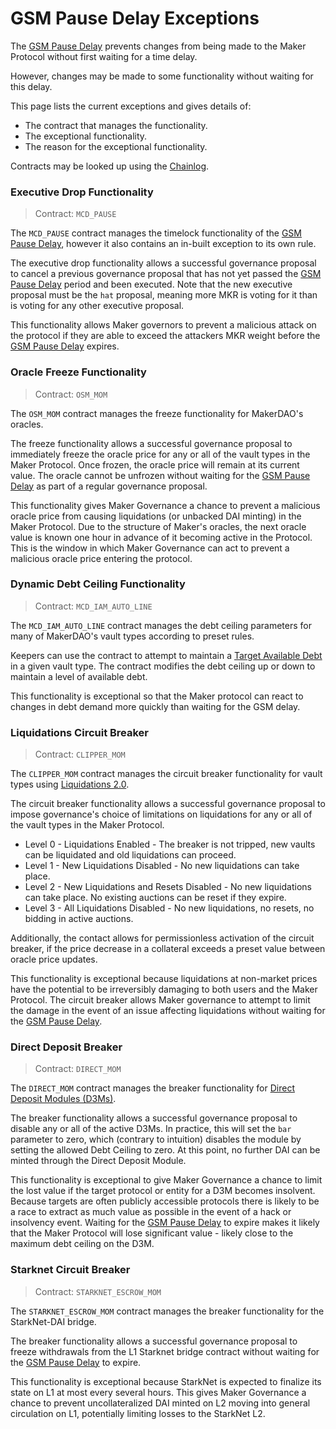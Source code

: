 # GSM Pause Delay Exceptions

The [GSM Pause Delay](../parameter-index/core/param-gsm-pause-delay.md) prevents changes from being made to the Maker Protocol without first waiting for a time delay. 

However, changes may be made to some functionality without waiting for this delay. 

This page lists the current exceptions and gives details of: 
* The contract that manages the functionality.
* The exceptional functionality.
* The reason for the exceptional functionality.

Contracts may be looked up using the [Chainlog](https://chainlog.makerdao.com/).

### Executive Drop Functionality
> Contract: `MCD_PAUSE`

The `MCD_PAUSE` contract manages the timelock functionality of the [GSM Pause Delay](../parameter-index/core/param-gsm-pause-delay.md), however it also contains an in-built exception to its own rule.

The executive drop functionality allows a successful governance proposal to cancel a previous governance proposal that has not yet passed the [GSM Pause Delay](../parameter-index/core/param-gsm-pause-delay.md) period and been executed. Note that the new executive proposal must be the `hat` proposal, meaning more MKR is voting for it than is voting for any other executive proposal. 

This functionality allows Maker governors to prevent a malicious attack on the protocol if they are able to exceed the attackers MKR weight before the [GSM Pause Delay](../parameter-index/core/param-gsm-pause-delay.md) expires.

### Oracle Freeze Functionality
> Contract: `OSM_MOM`

The `OSM_MOM` contract manages the freeze functionality for MakerDAO's oracles. 

The freeze functionality allows a successful governance proposal to immediately freeze the oracle price for any or all of the vault types in the Maker Protocol. Once frozen, the oracle price will remain at its current value. The oracle cannot be unfrozen without waiting for the [GSM Pause Delay](../parameter-index/core/param-gsm-pause-delay.md) as part of a regular governance proposal.

This functionality gives Maker Governance a chance to prevent a malicious oracle price from causing liquidations (or unbacked DAI minting) in the Maker Protocol. Due to the structure of Maker's oracles, the next oracle value is known one hour in advance of it becoming active in the Protocol. This is the window in which Maker Governance can act to prevent a malicious oracle price entering the protocol.

### Dynamic Debt Ceiling Functionality
> Contract: `MCD_IAM_AUTO_LINE`

The `MCD_IAM_AUTO_LINE` contract manages the debt ceiling parameters for many of MakerDAO's vault types according to preset rules.

Keepers can use the contract to attempt to maintain a [Target Available Debt](../module-index/module-dciam.md) in a given vault type. The contract modifies the debt ceiling up or down to maintain a level of available debt.

This functionality is exceptional so that the Maker protocol can react to changes in debt demand more quickly than waiting for the GSM delay.

### Liquidations Circuit Breaker
> Contract: `CLIPPER_MOM`

The `CLIPPER_MOM` contract manages the circuit breaker functionality for vault types using [Liquidations 2.0](https://docs.makerdao.com/smart-contract-modules/dog-and-clipper-detailed-documentation). 

The circuit breaker functionality allows a successful governance proposal to impose governance's choice of limitations on liquidations for any or all of the vault types in the Maker Protocol.
* Level 0 - Liquidations Enabled - The breaker is not tripped, new vaults can be liquidated and old liquidations can proceed.
* Level 1 - New Liquidations Disabled - No new liquidations can take place.
* Level 2 - New Liquidations and Resets Disabled - No new liquidations can take place. No existing auctions can be reset if they expire.
* Level 3 - All Liquidations Disabled - No new liquidations, no resets, no bidding in active auctions. 

Additionally, the contact allows for permissionless activation of the circuit breaker, if the price decrease in a collateral exceeds a preset value between oracle price updates.

This functionality is exceptional because liquidations at non-market prices have the potential to be irreversibly damaging to both users and the Maker Protocol. The circuit breaker allows Maker governance to attempt to limit the damage in the event of an issue affecting liquidations without waiting for the [GSM Pause Delay](../parameter-index/core/param-gsm-pause-delay.md).

### Direct Deposit Breaker
> Contract: `DIRECT_MOM`

The `DIRECT_MOM` contract manages the breaker functionality for [Direct Deposit Modules (D3Ms)](../module-index/module-dai-direct-deposit.md).

The breaker functionality allows a successful governance proposal to disable any or all of the active D3Ms. In practice, this will set the `bar` parameter to zero, which (contrary to intuition) disables the module by setting the allowed Debt Ceiling to zero. At this point, no further DAI can be minted through the Direct Deposit Module.

This functionality is exceptional to give Maker Governance a chance to limit the lost value if the target protocol or entity for a D3M becomes insolvent. Because targets are often publicly accessible protocols there is likely to be a race to extract as much value as possible in the event of a hack or insolvency event. Waiting for the [GSM Pause Delay](../parameter-index/core/param-gsm-pause-delay.md) to expire makes it likely that the Maker Protocol will lose significant value - likely close to the maximum debt ceiling on the D3M. 

### Starknet Circuit Breaker
> Contract: `STARKNET_ESCROW_MOM`

The `STARKNET_ESCROW_MOM` contract manages the breaker functionality for the StarkNet-DAI bridge. 

The breaker functionality allows a successful governance proposal to freeze withdrawals from the L1 Starknet bridge contract without waiting for the [GSM Pause Delay](../parameter-index/core/param-gsm-pause-delay.md) to expire. 

This functionality is exceptional because StarkNet is expected to finalize its state on L1 at most every several hours. This gives Maker Governance a chance to prevent uncollateralized DAI minted on L2 moving into general circulation on L1, potentially limiting losses to the StarkNet L2.

